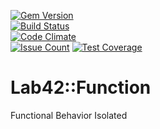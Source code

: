 [![Gem Version](https://badge.fury.io/rb/lab42_function.svg)](http://badge.fury.io/rb/lab42_function)    
[![Build Status](https://travis-ci.org/RobertDober/lab42_function.svg?branch=master)](https://travis-ci.org/RobertDober/lab42_function)                       
[![Code Climate](https://codeclimate.com/github/RobertDober/lab42_function/badges/gpa.svg)](https://codeclimate.com/github/RobertDober/lab42_function)        
[![Issue Count](https://codeclimate.com/github/RobertDober/lab42_function/badges/issue_count.svg)](https://codeclimate.com/github/RobertDober/lab42_function) 
[![Test Coverage](https://codeclimate.com/github/RobertDober/lab42_function/badges/coverage.svg)](https://codeclimate.com/github/RobertDober/lab42_function)  

# Lab42::Function

Functional Behavior Isolated
